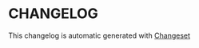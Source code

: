 # CHANGELOG

This changelog is automatic generated with [Changeset](https://github.com/changesets/changesets)
